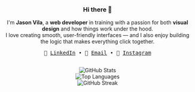 <div align="center">
  <h3>Hi there 👋</h3>
</div>

<p align="center">
  I'm <strong>Jason Vila</strong>, a <strong>web developer</strong> in training with a passion for both <strong>visual design</strong> and how things work under the hood.<br/>
  I love creating smooth, user-friendly interfaces — and I also enjoy building the logic that makes everything click together.
</p>

<div align="center">
  <samp>
    🔗 <a href="https://www.linkedin.com/in/jason-vila">LinkedIn</a> •
    📧 <a href="mailto:jasonvilac@gmail.com">Email</a> •
    📸 <a href="https://www.instagram.com/sw_jasonn">Instagram</a>
  </samp>
</div>

##

<div align="center">
  <img src="https://github-readme-stats.vercel.app/api?username=jason-vila&show_icons=true&theme=tokyonight" alt="GitHub Stats" />
</div>

<div align="center">
  <img src="https://github-readme-stats.vercel.app/api/top-langs/?username=jason-vila&layout=compact&theme=tokyonight" alt="Top Languages" />
</div>

<div align="center">
  <img src="https://github-readme-streak-stats.herokuapp.com?user=jason-vila&theme=tokyonight" alt="GitHub Streak" />
</div>
